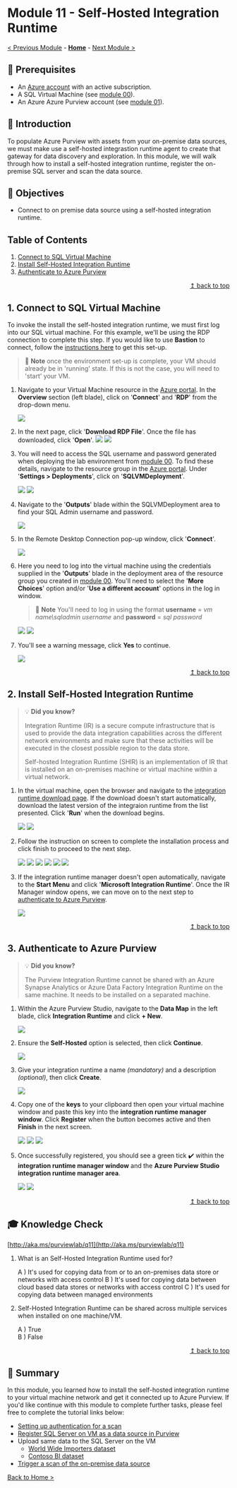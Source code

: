# Module 11 - Self-Hosted Integration Runtime

[< Previous Module](../modules/module10.md) - **[Home](../README.md)** - [Next Module >](../modules/module12.md)

## :thinking: Prerequisites

* An [Azure account](https://azure.microsoft.com/en-us/free/) with an active subscription.
* A SQL Virtual Machine (see [module 00](../modules/module00.md)).
* An Azure Azure Purview account (see [module 01](../modules/module01.md)).

## :loudspeaker: Introduction

To populate Azure Purview with assets from your on-premise data sources, we must make use a self-hosted integrastion runtime agent to create that gateway for data discovery and exploration. In this module, we will walk through how to install a self-hosted integration runtime, register the on-premise SQL server and scan the data source.

## :dart: Objectives

* Connect to on premise data source using a self-hosted integration runtime.

## Table of Contents

1. [Connect to SQL Virtual Machine](#1-connect-to-sql-virtual-machine)
2. [Install Self-Hosted Integration Runtime](#2-install-self-hosted-integration-runtime)
3. [Authenticate to Azure Purview](#3-authenticate-to-azure-purview)

<div align="right"><a href="#module-11---self-hosted-integration-runtime">↥ back to top</a></div>

## 1. Connect to SQL Virtual Machine

To invoke the install the self-hosted integration runtime, we must first log into our SQL virtual machine. For this example, we'll be using the RDP connection to complete this step. If you would like to use **Bastion** to connect, follow the [instructions here](https://docs.microsoft.com/en-gb/azure/bastion/quickstart-host-portal#createvmset) to get this set-up. 

> :book: **Note** once the environment set-up is complete, your VM should already be in 'running' state. If this is not the case, you will need to 'start' your VM. 

1. Navigate to your Virtual Machine resource in the [Azure portal](https://portal.azure.com/). In the **Overview** section (left blade), click on '**Connect**' and '**RDP**' from the drop-down menu.

    ![](../images/module11/shir-install-13.png)

2. In the next page, click '**Download RDP File**'. Once the file has downloaded, click '**Open**'.
    ![](../images/module11/shir-install-14.png)
    ![](../images/module11/shir-install-15.png)

3. You will need to access the SQL username and password generated when deploying the lab environment from [module 00](../modules/module00.md). To find these details, navigate to the resource group in the [Azure portal](https://portal.azure.com/). Under '**Settings > Deployments**', click on '**SQLVMDeployment**'.

    ![](../images/module11/shir-install-19b.png)
    ![](../images/module11/shir-install-19.png)

4. Navigate to the '**Outputs**' blade within the SQLVMDeployment area to find your SQL Admin username and password. 

    ![](../images/module11/shir-install-20.png)

5. In the Remote Desktop Connection pop-up window, click '**Connect**'.

    ![](../images/module11/shir-install-16.png)
    
6. Here you need to log into the virtual machine using the credentials supplied in the '**Outputs**' blade in the deployment area of the resource group you created in [module 00](../modules/module00.md). You'll need to select the '**More Choices**' option and/or '**Use a different account**' options in the log in window. 

    > :book: **Note** You'll need to log in using the format **username** = _vm name\sqladmin username_ and **password** = _sql password_

    ![](../images/module11/shir-install-17.png)
    ![](../images/module11/shir-install-18.png)

7. You'll see a warning message, click **Yes** to continue. 

    ![](../images/module11/shir-install-21.png)

<div align="right"><a href="#module-11---self-hosted-integration-runtime">↥ back to top</a></div>

## 2. Install Self-Hosted Integration Runtime

> :bulb: **Did you know?**
>
>  Integration Runtime (IR) is a secure compute infrastructure that is used to provide the data integration capabilities across the different network environments and make sure that these activities will be executed in the closest possible region to the data store.
>
> Self-hosted Integration Runtime (SHIR) is an implementation of IR that is installed on an on-premises machine or virtual machine within a virtual network.

1. In the virtual machine, open the browser and navigate to the [integration runtime download page](https://www.microsoft.com/en-us/download/confirmation.aspx?id=39717). If the download doesn't start automatically, download the latest version of the integraion runtime from the list presented. Click '**Run**' when the download begins. 

    ![](../images/module11/shir-install-22.png)
    ![](../images/module11/shir-install-23.png)

2. Follow the instruction on screen to complete the installation process and click finish to proceed to the next step. 

    ![](../images/module11/shir-install-1.png)
    ![](../images/module11/shir-install-2.png)
    ![](../images/module11/shir-install-3.png)
    ![](../images/module11/shir-install-4.png)
    ![](../images/module11/shir-install-5.png)
    ![](../images/module11/shir-install-6.png)

3. If the integration runtime manager doesn't open automatically, navigate to the **Start Menu** and click '**Microsoft Integration Runtime**'. Once the IR Manager window opens, we can move on to the next step to [authenticate to Azure Purview](#3-authenticate-to-azure-purview).

    ![](../images/module11/shir-install-7.png)

<div align="right"><a href="#module-11---self-hosted-integration-runtime">↥ back to top</a></div>

## 3. Authenticate to Azure Purview

> :bulb: **Did you know?**
>
> The Purview Integration Runtime cannot be shared with an Azure Synapse Analytics or Azure Data Factory Integration Runtime on the same machine. It needs to be installed on a separated machine.

1. Within the Azure Purview Studio, navigate to the **Data Map** in the left blade, click **Integration Runtime** and click **+ New**.

    ![](../images/module11/shir-install-9.png)

2. Ensure the **Self-Hosted** option is selected, then click **Continue**.

    ![](../images/module11/shir-install-10.png)

3. Give your integration runtime a name _(mandatory)_ and a description _(optional)_, then click **Create**.

    ![](../images/module11/shir-install-11.png)

4. Copy one of the **keys** to your clipboard then open your virtual machine window and paste this key into the **integration runtime manager window**. Click **Register** when the button becomes active and then **Finish** in the next screen. 

    ![](../images/module11/shir-install-12.png)
    ![](../images/module11/shir-install-8.png)
    ![](../images/module11/shir-install-8b.png)

5. Once successfully registered, you should see a  green tick :heavy_check_mark: within the **integration runtime manager window** and the **Azure Purview Studio integration runtime manager area**.

    ![](../images/module11/shir-install-24.png)
    ![](../images/module11/shir-install-25.png)

<div align="right"><a href="#module-11---self-hosted-integration-runtime">↥ back to top</a></div>

## :mortar_board: Knowledge Check

[http://aka.ms/purviewlab/q11](http://aka.ms/purviewlab/q11)

1. What is an Self-Hosted Integration Runtime used for?

    A ) It's used for copying data from or to an on-premises data store or networks with access control
    B ) It's used for copying data between cloud based data stores or networks with access control
    C ) It's used for copying data between managed environments

2. Self-Hosted Integration Runtime can be shared across multiple services when installed on one machine/VM.

    A ) True  
    B ) False  

<div align="right"><a href="#module-11---self-hosted-integration-runtime">↥ back to top</a></div>

## :tada: Summary

In this module, you learned how to install the self-hosted integration runtime to your virtual machine network and get it connected up to Azure Purview. If you'd like continue with this module to complete further tasks, please feel free to complete the tutorial links below:

- [Setting up authentication for a scan](https://docs.microsoft.com/en-us/azure/purview/register-scan-on-premises-sql-server#setting-up-authentication-for-a-scan)
- [Register SQL Server on VM as a data source in Purview](https://docs.microsoft.com/en-us/azure/purview/register-scan-on-premises-sql-server#register-a-sql-server-data-source)
- Upload same data to the SQL Server on the VM
    - [World Wide Importers dataset](https://github.com/Microsoft/sql-server-samples/tree/master/samples/databases/wide-world-importers)
    - [Contoso BI dataset](https://www.microsoft.com/en-us/download/details.aspx?id=18279)
- [Trigger a scan of the on-premise data source](https://docs.microsoft.com/en-us/azure/purview/register-scan-on-premises-sql-server#creating-and-running-a-scan)

[Back to Home >](../README.md)
